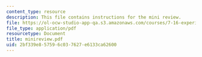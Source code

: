 ```yaml
---
content_type: resource
description: This file contains instructions for the mini review.
file: https://ol-ocw-studio-app-qa.s3.amazonaws.com/courses/7-16-experimental-molecular-biology-biotechnology-ii-spring-2005/2bf339e857596c037627e6133ca62600_minireview.pdf
file_type: application/pdf
resourcetype: Document
title: minireview.pdf
uid: 2bf339e8-5759-6c03-7627-e6133ca62600
---
```

